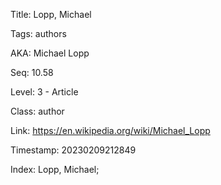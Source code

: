Title:  Lopp, Michael

Tags:   authors

AKA:    Michael Lopp

Seq:    10.58

Level:  3 - Article

Class:  author

Link:   https://en.wikipedia.org/wiki/Michael_Lopp

Timestamp: 20230209212849

Index:  Lopp, Michael; 
